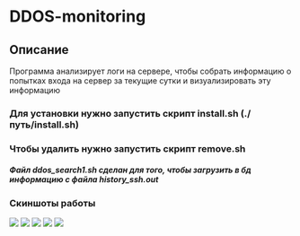 # DDOS-monitoring

## Описание
Программа анализирует логи на сервере, чтобы собрать информацию о попытках входа на сервер за текущие сутки и визуализировать эту информацию

### Для установки нужно запустить скрипт install.sh (./путь/install.sh)
### Чтобы удалить нужно запустить скрипт remove.sh

##### Файл ddos_search1.sh сделан для того, чтобы загрузить в бд информацию с файла history_ssh.out


### Скиншоты работы
<img src="https://sun9-40.userapi.com/c857024/v857024861/136e54/6-WYP42X6es.jpg">
<img src="https://sun9-62.userapi.com/c857024/v857024861/136e5e/yZ468saY74w.jpg">
<img src="https://sun9-8.userapi.com/c857024/v857024861/136e68/qeDW4ruSFsA.jpg">
<img src="https://sun9-63.userapi.com/c857024/v857024861/136e72/5s5JPDsMELE.jpg">
<img src="https://sun9-40.userapi.com/c854424/v854424447/23b661/f7iSP0HVjJc.jpg">
